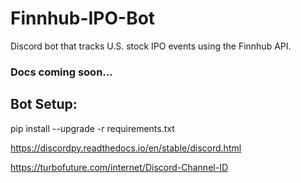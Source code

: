 # Finnhub-IPO-Bot
 Discord bot that tracks U.S. stock IPO events using the Finnhub API.

### Docs coming soon...

## Bot Setup:

pip install --upgrade -r requirements.txt

https://discordpy.readthedocs.io/en/stable/discord.html

https://turbofuture.com/internet/Discord-Channel-ID